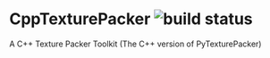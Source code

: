 # CppTexturePacker ![build status](https://api.travis-ci.com/wo1fsea/CppTexturePacker.svg?branch=master)
A C++ Texture Packer Toolkit (The C++ version of PyTexturePacker)